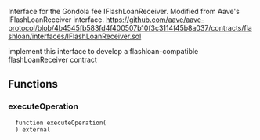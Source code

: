 Interface for the Gondola fee IFlashLoanReceiver. Modified from Aave's IFlashLoanReceiver interface.
https://github.com/aave/aave-protocol/blob/4b4545fb583fd4f400507b10f3c3114f45b8a037/contracts/flashloan/interfaces/IFlashLoanReceiver.sol

implement this interface to develop a flashloan-compatible flashLoanReceiver contract


## Functions
### executeOperation
```solidity
  function executeOperation(
  ) external
```




